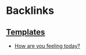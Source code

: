 
# Backlinks
## [Templates](<Templates.md>)
- [How are you feeling today?](<How are you feeling today?.md>)

